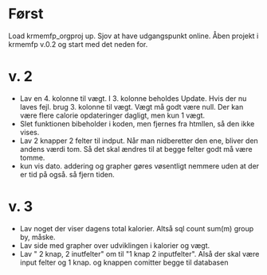 # Først
Load krmemfp_orgproj up. Sjov at have udgangspunkt online.
Åben projekt i krmemfp v.0.2 og start med det neden for.

# v. 2
- Lav en 4. kolonne til vægt. I 3. kolonne beholdes Update. Hvis der nu laves fejl. brug 3. kolonne til vægt. Vægt må godt være null. Der kan være flere calorie opdateringer dagligt, men kun 1 vægt.
- Slet funktionen bibeholder i koden, men fjernes fra htmllen, så den ikke vises.
- Lav 2 knapper 2 felter til indput. Når man nidberetter den ene, bliver den andens værdi tom. Så det skal ændres til at begge felter godt må være tomme.
- kun vis dato. addering og grapher gøres vøsentligt nemmere uden at der er tid på også. så fjern tiden.

# v. 3
- Lav noget der viser dagens total kalorier. Altså sql count sum(m) group by, måske.
- Lav side med grapher over udviklingen i kalorier og vægt.
- Lav " 2 knap, 2 inutfelter" om til "1 knap 2 inputfelter". Alså der skal være input felter og 1 knap. og knappen comitter begge til databasen
 